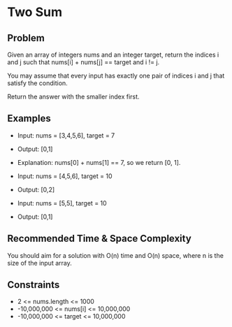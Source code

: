# Two Sum

## Problem
Given an array of integers nums and an integer target, return the indices i and j such that nums[i] + nums[j] == target and i != j.

You may assume that every input has exactly one pair of indices i and j that satisfy the condition.

Return the answer with the smaller index first.

## Examples
- Input: nums = [3,4,5,6], target = 7
- Output: [0,1]
- Explanation: nums[0] + nums[1] == 7, so we return [0, 1].

- Input: nums = [4,5,6], target = 10
- Output: [0,2]

- Input: nums = [5,5], target = 10
- Output: [0,1]

## Recommended Time & Space Complexity
You should aim for a solution with O(n) time and O(n) space, where n is the size of the input array.

## Constraints
- 2 <= nums.length <= 1000
- -10,000,000 <= nums[i] <= 10,000,000
- -10,000,000 <= target <= 10,000,000
